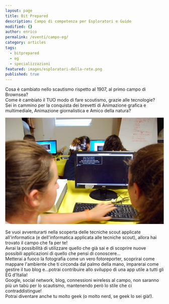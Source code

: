 ```yaml
---
layout: page
title: Bit Prepared
description: Campo di competenza per Esploratori e Guide
modified: {}
author: enrico
permalink: /eventi/campo-eg/
category: articles
tags:
  - bitprepared
  - eg
  - specializzazioni
featured: images/esploratori-della-rete.png
published: true
---
```



Cosa è cambiato nello scautismo rispetto al 1907, al primo campo di Brownsea?  
Come è cambiato il TUO modo di fare scoutismo, grazie alle tecnologie?  
Sei in cammino per la conquista dei brevetti di Animazione grafica e multimediale, Animazione giornalistica e Amico della natura?  

![Sala computer](/assets/images/pages/campo-eg.jpg)

Se vuoi avventurarti nella scoperta delle tecniche scout applicate all'informatica (e dell'informatica applicata alle tecniche scout), allora hai trovato il campo che fa per te!  
Avrai la possibilità di utilizzare quello che già sai e di scoprire nuove possibili applicazioni di quello che pensi di conoscere...  
Metterai a fuoco la fotografia come un vero fotoreporter, scoprirai come mappare l'ambiente che ti circonda dal palmo della mano, imparerai come gestire il tuo blog e...potrai contribuire allo sviluppo di una app utile a tutti gli EG d'Italia!  
Google, social network, blog, connessioni wireless al campo, non saranno più un tabù per lo scautismo, mantenendo però lo stile che ci contraddistingue!  
Potrai diventare anche tu molto geek (o molto nerd, se geek lo sei già!).


